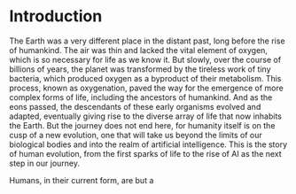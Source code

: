 # Introduction

The Earth was a very different place in the distant past, long before the rise of humankind. The air was thin and lacked the vital element of oxygen, which is so necessary for life as we know it. But slowly, over the course of billions of years, the planet was transformed by the tireless work of tiny bacteria, which produced oxygen as a byproduct of their metabolism. This process, known as oxygenation, paved the way for the emergence of more complex forms of life, including the ancestors of humankind. And as the eons passed, the descendants of these early organisms evolved and adapted, eventually giving rise to the diverse array of life that now inhabits the Earth. But the journey does not end here, for humanity itself is on the cusp of a new evolution, one that will take us beyond the limits of our biological bodies and into the realm of artificial intelligence. This is the story of human evolution, from the first sparks of life to the rise of AI as the next step in our journey.

Humans, in their current form, are but a
